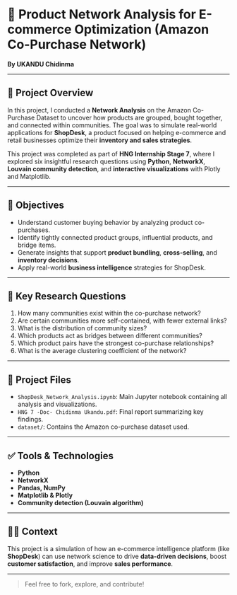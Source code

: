 # 🛒 Product Network Analysis for E-commerce Optimization (Amazon Co-Purchase Network)

**By UKANDU Chidinma**

---

## 📌 Project Overview

In this project, I conducted a **Network Analysis** on the Amazon Co-Purchase Dataset to uncover how products are grouped, bought together, and connected within communities. The goal was to simulate real-world applications for **ShopDesk**, a product focused on helping e-commerce and retail businesses optimize their **inventory and sales strategies**.

This project was completed as part of **HNG Internship Stage 7**, where I explored six insightful research questions using **Python**, **NetworkX**, **Louvain community detection**, and **interactive visualizations** with Plotly and Matplotlib.

---

## 🎯 Objectives

- Understand customer buying behavior by analyzing product co-purchases.
- Identify tightly connected product groups, influential products, and bridge items.
- Generate insights that support **product bundling**, **cross-selling**, and **inventory decisions**.
- Apply real-world **business intelligence** strategies for ShopDesk.

---

## 🧠 Key Research Questions

1. How many communities exist within the co-purchase network?
2. Are certain communities more self-contained, with fewer external links?
3. What is the distribution of community sizes?
4. Which products act as bridges between different communities?
5. Which product pairs have the strongest co-purchase relationships?
6. What is the average clustering coefficient of the network?

---

## 📂 Project Files

- `ShopDesk_Network_Analysis.ipynb`: Main Jupyter notebook containing all analysis and visualizations.
- `HNG 7 -Doc- Chidinma Ukandu.pdf`: Final report summarizing key findings.
- `dataset/`: Contains the Amazon co-purchase dataset used.

---

## ✅ Tools & Technologies

- **Python**
- **NetworkX**
- **Pandas, NumPy**
- **Matplotlib & Plotly**
- **Community detection (Louvain algorithm)**

---

## 👩‍💻 Context

This project is a simulation of how an e-commerce intelligence platform (like **ShopDesk**) can use network science to drive **data-driven decisions**, boost **customer satisfaction**, and improve **sales performance**.

---

> Feel free to fork, explore, and contribute!
